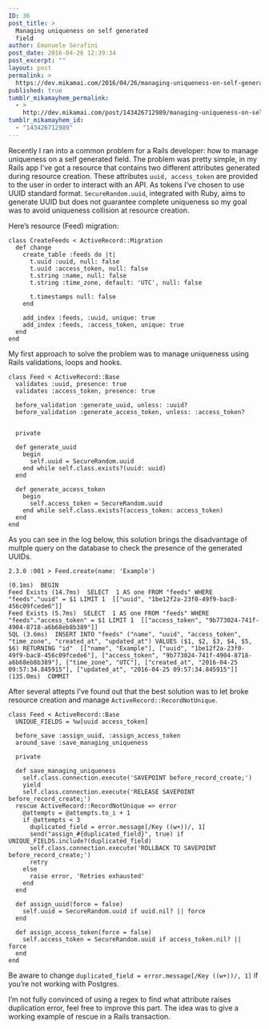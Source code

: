 ```yaml
---
ID: 36
post_title: >
  Managing uniqueness on self generated
  field
author: Emanuele Serafini
post_date: 2016-04-26 12:39:34
post_excerpt: ""
layout: post
permalink: >
  https://dev.mikamai.com/2016/04/26/managing-uniqueness-on-self-generated-field/
published: true
tumblr_mikamayhem_permalink:
  - >
    http://dev.mikamai.com/post/143426712989/managing-uniqueness-on-self-generated-field
tumblr_mikamayhem_id:
  - "143426712989"
---
```

<p>Recently I ran into a common problem for a Rails developer: how to manage uniqueness on a self generated field.
The problem was pretty simple, in my Rails app I&rsquo;ve got a resource that contains two different attributes generated during resource creation. These attributes <code>uuid, access_token</code> are provided to the user in order to interact with an API. As tokens I&rsquo;ve chosen to use UUID standard format.
<code>SecureRandom.uuid</code>, integrated with Ruby, aims to generate UUID but does not guarantee complete uniqueness so my goal was to avoid uniqueness collision at resource creation.</p>

<p>Here&rsquo;s resource (Feed) migration:</p>

<pre><code>class CreateFeeds &lt; ActiveRecord::Migration
  def change
    create_table :feeds do |t|
      t.uuid :uuid, null: false
      t.uuid :access_token, null: false
      t.string :name, null: false
      t.string :time_zone, default: 'UTC', null: false

      t.timestamps null: false
    end

    add_index :feeds, :uuid, unique: true
    add_index :feeds, :access_token, unique: true
  end
end
</code></pre>

<p>My first approach to solve the problem was to manage uniqueness using Rails validations, loops and hooks.</p>

<pre><code>class Feed &lt; ActiveRecord::Base
  validates :uuid, presence: true
  validates :access_token, presence: true

  before_validation :generate_uuid, unless: :uuid?
  before_validation :generate_access_token, unless: :access_token?


  private

  def generate_uuid
    begin
      self.uuid = SecureRandom.uuid
    end while self.class.exists?(uuid: uuid)
  end

  def generate_access_token
    begin
      self.access_token = SecureRandom.uuid
    end while self.class.exists?(access_token: access_token)
  end
end
</code></pre>

<p>As you can see in the log below, this solution brings the disadvantage of multple query on the database to check the presence of the generated UUIDs.</p>

<pre><code>2.3.0 :001 &gt; Feed.create(name: 'Example')

(0.1ms)  BEGIN
Feed Exists (14.7ms)  SELECT  1 AS one FROM "feeds" WHERE "feeds"."uuid" = $1 LIMIT 1  [["uuid", "1be12f2a-23f0-49f9-bac8-456c09fcede6"]]
Feed Exists (5.7ms)  SELECT  1 AS one FROM "feeds" WHERE "feeds"."access_token" = $1 LIMIT 1  [["access_token", "9b773024-741f-4904-8718-a6b68eb8b389"]]
SQL (3.6ms)  INSERT INTO "feeds" ("name", "uuid", "access_token", "time_zone", "created_at", "updated_at") VALUES ($1, $2, $3, $4, $5, $6) RETURNING "id"  [["name", "Example"], ["uuid", "1be12f2a-23f0-49f9-bac8-456c09fcede6"], ["access_token", "9b773024-741f-4904-8718-a6b68eb8b389"], ["time_zone", "UTC"], ["created_at", "2016-04-25 09:57:34.845915"], ["updated_at", "2016-04-25 09:57:34.845915"]]
(135.0ms)  COMMIT
</code></pre>

<p>After several attepts I&rsquo;ve found out that the best solution was to let broke resource creation and manage <code>ActiveRecord::RecordNotUnique</code>.</p>

<pre><code>class Feed &lt; ActiveRecord::Base
  UNIQUE_FIELDS = %w[uuid access_token]

  before_save :assign_uuid, :assign_access_token
  around_save :save_managing_uniqueness

  private

  def save_managing_uniqueness
    self.class.connection.execute('SAVEPOINT before_record_create;')
    yield
    self.class.connection.execute('RELEASE SAVEPOINT before_record_create;')
  rescue ActiveRecord::RecordNotUnique =&gt; error
    @attempts = @attempts.to_i + 1
    if @attempts &lt; 3
      duplicated_field = error.message[/Key ((w+))/, 1]
      send("assign_#{duplicated_field}", true) if UNIQUE_FIELDS.include?(duplicated_field)
      self.class.connection.execute('ROLLBACK TO SAVEPOINT before_record_create;')
      retry
    else
      raise error, 'Retries exhausted'
    end
  end

  def assign_uuid(force = false)
    self.uuid = SecureRandom.uuid if uuid.nil? || force
  end

  def assign_access_token(force = false)
    self.access_token = SecureRandom.uuid if access_token.nil? || force
  end
end
</code></pre>

<p>Be aware to change <code>duplicated_field = error.message[/Key ((w+))/, 1]</code> if you&rsquo;re not working with Postgres.</p>

<p>I&rsquo;m not fully convinced of using a regex to find what attribute raises duplication error, feel free to improve this part. The idea was to give a working example of rescue in a Rails transaction.</p>